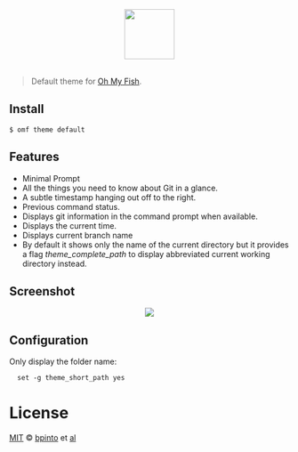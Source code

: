 <div align="center">
  <a href="http://github.com/fish-shell/omf">
  <img width=90px  src="https://cloud.githubusercontent.com/assets/8317250/8510172/f006f0a4-230f-11e5-98b6-5c2e3c87088f.png">
  </a>
</div>
<br>

> Default theme for [Oh My Fish][omf-link].

## Install

```fish
$ omf theme default
```

## Features
* Minimal Prompt
* All the things you need to know about Git in a glance.
* A subtle timestamp hanging out off to the right.
* Previous command status.
* Displays git information in the command prompt when available.
* Displays the current time.
* Displays current branch name
* By default it shows only the name of the current directory but it provides a flag _theme_complete_path_ to display abbreviated current working directory instead.

## Screenshot

<p align="center">
<img src="https://cloud.githubusercontent.com/assets/526122/9604024/ac338638-50ac-11e5-874a-70fa9287db93.png">
</p>

## Configuration

Only display the folder name:
```
  set -g theme_short_path yes
```

# License

[MIT][mit] © [bpinto][author] et [al][contributors]


[mit]:            http://opensource.org/licenses/MIT
[author]:         http://github.com/bpinto
[contributors]:   https://github.com/oh-my-fish/theme-default/graphs/contributors
[omf-link]:       https://www.github.com/oh-my-fish/oh-my-fish

[license-badge]:  https://img.shields.io/badge/license-MIT-007EC7.svg?style=flat-square
[travis-badge]:   http://img.shields.io/travis/oh-my-fish/theme-default.svg?style=flat-square
[travis-link]:    https://travis-ci.org/oh-my-fish/theme-default
